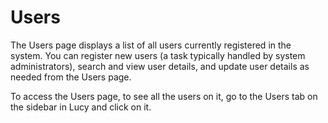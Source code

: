 # Users

The Users page displays a list of all users currently registered in the system. You can register new users (a task typically handled by system administrators), search and view user details, and update user details as needed from the Users page.

&#x20;To access the Users page, to see all the users on it,  go to the Users tab on the sidebar in Lucy and click on it.

